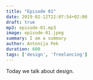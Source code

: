 ```yaml
---
title: "Episode 01"
date: 2019-02-12T22:07:54+02:00
draft: true
mp3: episode-01.mp3
image: episode-01.jpeg
summary: I am a summary
author: Antonija Pek
duration: 600
tags: ['design', 'freelancing']
---
```

Today we talk about design.